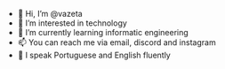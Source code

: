 - 👋 Hi, I’m @vazeta
- 👀 I’m interested in technology
- 🌱 I’m currently learning informatic engineering
- 📫 You can reach me via email, discord and instagram
- 📘 I speak Portuguese and English fluently
